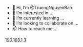 - 👋 Hi, I’m @TruongNguyenBao
- 👀 I’m interested in ...
- 🌱 I’m currently learning ...
- 💞️ I’m looking to collaborate on ...
- 📫 How to reach me ...

<!---
TruongNguyenBao/TruongNguyenBao is a ✨ special ✨ repository because its `README.md` (this file) appears on your GitHub profile.
You can click the Preview link to take a look at your changes.
--->190.168.1.3
